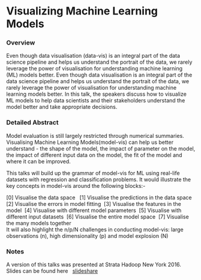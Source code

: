 # Visualizing Machine Learning Models

### Overview  

Even though data visualisation (data-vis) is an integral part of the data science pipeline and helps us understand the portrait of the data, we rarely leverage the power of visualisation for understanding machine learning (ML) models better. Even though data visualisation is an integral part of the data science pipeline and helps us understand the portrait of the data, we rarely leverage the power of visualisation for understanding machine learning models better.  In this talk, the speakers discuss how to visualize ML models to help data scientists and their stakeholders understand the model better and take appropriate decisions.


### Detailed Abstract

Model evaluation is still largely restricted through numerical summaries. Visualising Machine Learning Models(model-vis) can help us better understand - the shape of the model, the impact of parameter on the model, the impact of different input data on the model, the fit of the model and where it can be improved.

This talks will build up the grammar of model-vis for ML using real-life datasets with regression and classification problems. It would illustrate the key concepts in model-vis around the following blocks:- 

[0] Visualise the data space   
[1] Visualise the predictions in the data space  
[2] Visualise the errors in model fitting  
[3] Visualise the features in the model  
[4] Visualise with different model parameters  
[5] Visualise with different input datasets  
[6] Visualise the entire model space  
[7] Visualise the many models together   
It will also highlight the n/p/N challenges in conducting model-vis: large observations (n), high dimensionality (p) and model explosion (N)


### Notes  
A version of this talks was presented at Strata Hadoop New York 2016. Slides can be found here   
[slideshare](https://www.slideshare.net/amitkaps/model-visualisation-66569635)
